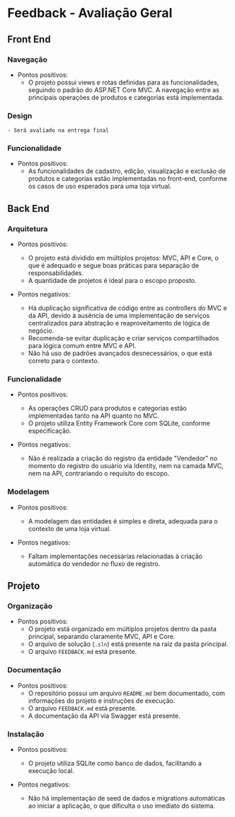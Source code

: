 # Feedback - Avaliação Geral

## Front End
### Navegação
  * Pontos positivos:
    - O projeto possui views e rotas definidas para as funcionalidades, seguindo o padrão do ASP.NET Core MVC. A navegação entre as principais operações de produtos e categorias está implementada.

### Design
    - Será avaliado na entrega final

### Funcionalidade
  * Pontos positivos:
    - As funcionalidades de cadastro, edição, visualização e exclusão de produtos e categorias estão implementadas no front-end, conforme os casos de uso esperados para uma loja virtual.

## Back End
### Arquitetura
  * Pontos positivos:
    - O projeto está dividido em múltiplos projetos: MVC, API e Core, o que é adequado e segue boas práticas para separação de responsabilidades.
    - A quantidade de projetos é ideal para o escopo proposto.

  * Pontos negativos:
    - Há duplicação significativa de código entre as controllers do MVC e da API, devido à ausência de uma implementação de serviços centralizados para abstração e reaproveitamento de lógica de negócio.
    - Recomenda-se evitar duplicação e criar serviços compartilhados para lógica comum entre MVC e API.
    - Não há uso de padrões avançados desnecessários, o que está correto para o contexto.

### Funcionalidade
  * Pontos positivos:
    - As operações CRUD para produtos e categorias estão implementadas tanto na API quanto no MVC.
    - O projeto utiliza Entity Framework Core com SQLite, conforme especificação.

  * Pontos negativos:
    - Não é realizada a criação do registro da entidade "Vendedor" no momento do registro do usuário via Identity, nem na camada MVC, nem na API, contrariando o requisito do escopo.

### Modelagem
  * Pontos positivos:
    - A modelagem das entidades é simples e direta, adequada para o contexto de uma loja virtual.

  * Pontos negativos:
    - Faltam implementações necessárias relacionadas à criação automática do vendedor no fluxo de registro.

## Projeto
### Organização
  * Pontos positivos:
    - O projeto está organizado em múltiplos projetos dentro da pasta principal, separando claramente MVC, API e Core.
    - O arquivo de solução (`.sln`) está presente na raiz da pasta principal.
    - O arquivo `FEEDBACK.md` está presente.

### Documentação
  * Pontos positivos:
    - O repositório possui um arquivo `README.md` bem documentado, com informações do projeto e instruções de execução.
    - O arquivo `FEEDBACK.md` está presente.
    - A documentação da API via Swagger está presente.

### Instalação
  * Pontos positivos:
    - O projeto utiliza SQLite como banco de dados, facilitando a execução local.

  * Pontos negativos:
    - Não há implementação de seed de dados e migrations automáticas ao iniciar a aplicação, o que dificulta o uso imediato do sistema.
